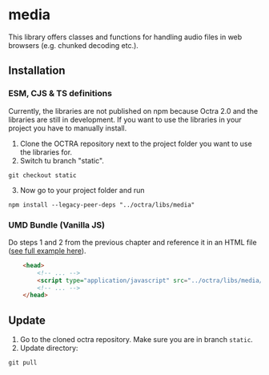 # media

This library offers classes and functions for handling audio files in web browsers (e.g. chunked decoding etc.).

## Installation

### ESM, CJS & TS definitions
Currently, the libraries are not published on npm because Octra 2.0 and the libraries are still in development. If you
want to use the libraries in your project you have to manually install.

1. Clone the OCTRA repository next to the project folder you want to use the libraries for.
2. Switch tu branch "static".

```shell
git checkout static
```

3. Now go to your project folder and run

```shell
npm install --legacy-peer-deps "../octra/libs/media"
```

### UMD Bundle (Vanilla JS)

Do steps 1 and 2 from the previous chapter and reference it in an HTML file ([see full example here](../../../apps/web-components-demo/index.html)).

````html
    <head>
        <!-- ... -->
        <script type="application/javascript" src="../octra/libs/media/bundles/OctraMedia.umd.js"></script>
        <!-- ... -->
    </head>
````

## Update

1. Go to the cloned octra repository. Make sure you are in branch `static`.
2. Update directory:

```shell
git pull
```

